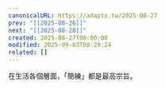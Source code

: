 ```yaml
---
canonicalURL: https://adaptx.tw/2025-08-27
prev: "[[2025-08-26]]"
next: "[[2025-08-28]]"
created: 2025-08-27T00:00:00
modified: 2025-09-03T08:29:24
related: []
---
```


在生活各個層面，「簡練」都是最高宗旨。
